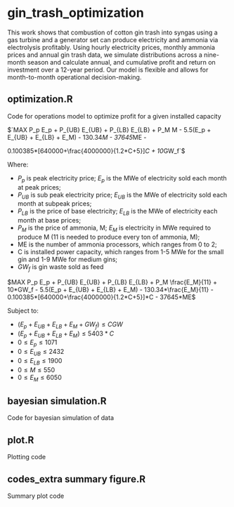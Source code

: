 # gin_trash_optimization
This work shows that combustion of cotton gin trash into syngas using a gas turbine and a generator set can produce electricity and ammonia via electrolysis profitably. Using hourly electricity prices, monthly ammonia prices and annual gin trash data, we simulate distributions across a nine-month season and calculate annual, and cumulative profit and return on investment over a 12-year period. Our model is flexible and allows for month-to-month operational decision-making. 

## optimization.R 
Code for operations model to optimize profit for a given installed capacity

$`MAX P_p E_p + P_{UB} E_{UB} + P_{LB} E_{LB} + P_M M - 5.5(E_p + E_{UB} + E_{LB} + E_M) - 130.34*M - 37645*ME - 

0.100385*[640000+\frac{4000000}{1.2*C+5}]*C + 10*GW_f`$ 

Where: 
* $`P_p`$ is peak electricity price; $`E_p`$ is the MWe of electricity sold each month at peak prices;	
* $`P_{UB}`$ is sub peak electricity price; $`E_{UB}`$ is the MWe of electricity sold each month at subpeak prices; 
* $`P_{LB}`$ is the price of base electricity; $`E_{LB}`$ is the MWe of electricity each month at base prices; 
* $`P_M`$ is the price of ammonia, M; $`E_M`$ is electricity in MWe required to produce M (11 is needed to produce every ton of ammonia, M); 
* ME is the number of ammonia processors, which ranges from 0 to 2;	
* C is installed power capacity, which ranges from 1-5 MWe for the small gin and 1-9 MWe for medium gins;
* $`GW_f`$  is gin waste sold as feed


$`MAX P_p E_p + P_{UB} E_{UB} + P_{LB} E_{LB} + P_M \frac{E_M}{11} + 10*GW_f - 5.5(E_p + E_{UB} + E_{LB} + E_M) - 130.34*\frac{E_M}{11} - 0.100385*[640000+\frac{4000000}{1.2*C+5}]*C - 37645*ME`$ 

Subject to:

* $`(E_p + E_{UB} + E_{LB} + E_M + GW_f) \leq CGW`$ 
* $`(E_p + E_{UB} + E_{LB} + E_M) \leq 5403*C`$ 
* $`0 \leq E_p \leq 1071`$ 
* $`0 \leq E_{UB} \leq 2432`$ 
* $`0 \leq E_{LB} \leq 1900`$ 
* $`0 \leq M \leq 550`$ 
* $`0 \leq E_M \leq 6050`$ 

## bayesian simulation.R 
Code for bayesian simulation of data 

## plot.R
Plotting code 

## codes_extra summary figure.R 
Summary plot code 
